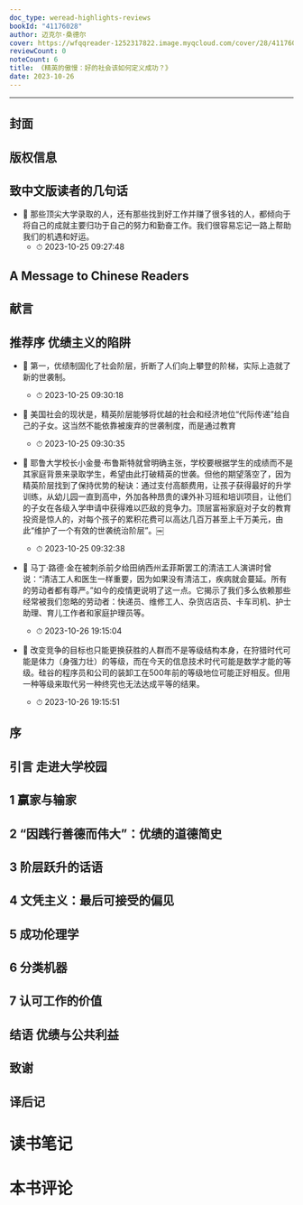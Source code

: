 ```yaml
---
doc_type: weread-highlights-reviews
bookId: "41176028"
author: 迈克尔·桑德尔
cover: https://wfqqreader-1252317822.image.myqcloud.com/cover/28/41176028/t7_41176028.jpg
reviewCount: 0
noteCount: 6
title: 《精英的傲慢：好的社会该如何定义成功？》
date: 2023-10-26
---
```


---


## 封面

## 版权信息

## 致中文版读者的几句话


- 📌 那些顶尖大学录取的人，还有那些找到好工作并赚了很多钱的人，都倾向于将自己的成就主要归功于自己的努力和勤奋工作。我们很容易忘记一路上帮助我们的机遇和好运。 
    - ⏱ 2023-10-25 09:27:48 
## A Message to Chinese Readers

## 献言

## 推荐序 优绩主义的陷阱


- 📌 第一，优绩制固化了社会阶层，折断了人们向上攀登的阶梯，实际上造就了新的世袭制。 
    - ⏱ 2023-10-25 09:30:18 

- 📌 美国社会的现状是，精英阶层能够将优越的社会和经济地位“代际传递”给自己的子女。这当然不能依靠被废弃的世袭制度，而是通过教育 
    - ⏱ 2023-10-25 09:30:35 

- 📌 耶鲁大学校长小金曼·布鲁斯特就曾明确主张，学校要根据学生的成绩而不是其家庭背景来录取学生，希望由此打破精英的世袭。但他的期望落空了，因为精英阶层找到了保持优势的秘诀：通过支付高额费用，让孩子获得最好的升学训练，从幼儿园一直到高中，外加各种昂贵的课外补习班和培训项目，让他们的子女在各级入学申请中获得难以匹敌的竞争力。顶层富裕家庭对子女的教育投资是惊人的，对每个孩子的累积花费可以高达几百万甚至上千万美元，由此“维护了一个有效的世袭统治阶层”。￼ 
    - ⏱ 2023-10-25 09:32:38 

- 📌 马丁·路德·金在被刺杀前夕给田纳西州孟菲斯罢工的清洁工人演讲时曾说：“清洁工人和医生一样重要，因为如果没有清洁工，疾病就会蔓延。所有的劳动者都有尊严。”如今的疫情更说明了这一点。它揭示了我们多么依赖那些经常被我们忽略的劳动者：快递员、维修工人、杂货店店员、卡车司机、护士助理、育儿工作者和家庭护理员等。 
    - ⏱ 2023-10-26 19:15:04 

- 📌 改变竞争的目标也只能更换获胜的人群而不是等级结构本身，在狩猎时代可能是体力（身强力壮）的等级，而在今天的信息技术时代可能是数学才能的等级。硅谷的程序员和公司的装卸工在500年前的等级地位可能正好相反。但用一种等级来取代另一种终究也无法达成平等的结果。 
    - ⏱ 2023-10-26 19:15:51 
## 序

## 引言 走进大学校园

## 1 赢家与输家

## 2 “因践行善德而伟大”：优绩的道德简史

## 3 阶层跃升的话语

## 4 文凭主义：最后可接受的偏见

## 5 成功伦理学

## 6 分类机器

## 7 认可工作的价值

## 结语 优绩与公共利益

## 致谢

## 译后记


# 读书笔记


# 本书评论
